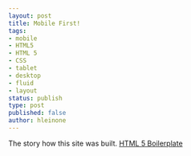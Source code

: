 ```yaml
---
layout: post
title: Mobile First!
tags: 
- mobile
- HTML5
- HTML 5
- CSS
- tablet
- desktop
- fluid
- layout
status: publish
type: post
published: false
author: hleinone
---
```


The story how this site was built. [HTML 5 Boilerplate](http://html5boilerplate.com/)
